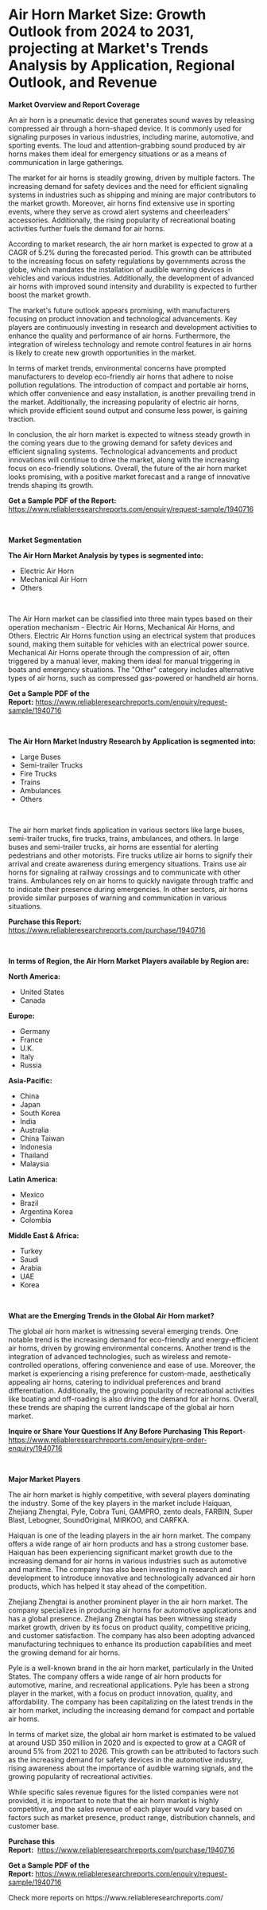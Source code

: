 <p><h1>Air Horn Market Size: Growth Outlook from 2024 to 2031, projecting at Market's Trends Analysis by Application, Regional Outlook, and Revenue</h1></p><p><strong>Market Overview and Report Coverage</strong></p>
<p><p>An air horn is a pneumatic device that generates sound waves by releasing compressed air through a horn-shaped device. It is commonly used for signaling purposes in various industries, including marine, automotive, and sporting events. The loud and attention-grabbing sound produced by air horns makes them ideal for emergency situations or as a means of communication in large gatherings.</p><p>The market for air horns is steadily growing, driven by multiple factors. The increasing demand for safety devices and the need for efficient signaling systems in industries such as shipping and mining are major contributors to the market growth. Moreover, air horns find extensive use in sporting events, where they serve as crowd alert systems and cheerleaders' accessories. Additionally, the rising popularity of recreational boating activities further fuels the demand for air horns.</p><p>According to market research, the air horn market is expected to grow at a CAGR of 5.2% during the forecasted period. This growth can be attributed to the increasing focus on safety regulations by governments across the globe, which mandates the installation of audible warning devices in vehicles and various industries. Additionally, the development of advanced air horns with improved sound intensity and durability is expected to further boost the market growth.</p><p>The market's future outlook appears promising, with manufacturers focusing on product innovation and technological advancements. Key players are continuously investing in research and development activities to enhance the quality and performance of air horns. Furthermore, the integration of wireless technology and remote control features in air horns is likely to create new growth opportunities in the market.</p><p>In terms of market trends, environmental concerns have prompted manufacturers to develop eco-friendly air horns that adhere to noise pollution regulations. The introduction of compact and portable air horns, which offer convenience and easy installation, is another prevailing trend in the market. Additionally, the increasing popularity of electric air horns, which provide efficient sound output and consume less power, is gaining traction.</p><p>In conclusion, the air horn market is expected to witness steady growth in the coming years due to the growing demand for safety devices and efficient signaling systems. Technological advancements and product innovations will continue to drive the market, along with the increasing focus on eco-friendly solutions. Overall, the future of the air horn market looks promising, with a positive market forecast and a range of innovative trends shaping its growth.</p></p>
<p><strong>Get a Sample PDF of the Report:</strong> <a href="https://www.reliableresearchreports.com/enquiry/request-sample/1940716">https://www.reliableresearchreports.com/enquiry/request-sample/1940716</a></p>
<p>&nbsp;</p>
<p><strong>Market Segmentation</strong></p>
<p><strong>The Air Horn Market Analysis by types is segmented into:</strong></p>
<p><ul><li>Electric Air Horn</li><li>Mechanical Air Horn</li><li>Others</li></ul></p>
<p>&nbsp;</p>
<p><p>The Air Horn market can be classified into three main types based on their operation mechanism - Electric Air Horns, Mechanical Air Horns, and Others. Electric Air Horns function using an electrical system that produces sound, making them suitable for vehicles with an electrical power source. Mechanical Air Horns operate through the compression of air, often triggered by a manual lever, making them ideal for manual triggering in boats and emergency situations. The "Other" category includes alternative types of air horns, such as compressed gas-powered or handheld air horns.</p></p>
<p><strong>Get a Sample PDF of the Report:</strong>&nbsp;<a href="https://www.reliableresearchreports.com/enquiry/request-sample/1940716">https://www.reliableresearchreports.com/enquiry/request-sample/1940716</a></p>
<p>&nbsp;</p>
<p><strong>The Air Horn Market Industry Research by Application is segmented into:</strong></p>
<p><ul><li>Large Buses</li><li>Semi-trailer Trucks</li><li>Fire Trucks</li><li>Trains</li><li>Ambulances</li><li>Others</li></ul></p>
<p>&nbsp;</p>
<p><p>The air horn market finds application in various sectors like large buses, semi-trailer trucks, fire trucks, trains, ambulances, and others. In large buses and semi-trailer trucks, air horns are essential for alerting pedestrians and other motorists. Fire trucks utilize air horns to signify their arrival and create awareness during emergency situations. Trains use air horns for signaling at railway crossings and to communicate with other trains. Ambulances rely on air horns to quickly navigate through traffic and to indicate their presence during emergencies. In other sectors, air horns provide similar purposes of warning and communication in various situations.</p></p>
<p><strong>Purchase this Report:</strong>&nbsp; <a href="https://www.reliableresearchreports.com/purchase/1940716">https://www.reliableresearchreports.com/purchase/1940716</a></p>
<p>&nbsp;</p>
<p><strong>In terms of Region, the Air Horn Market Players available by Region are:</strong></p>
<p>
    <p> <strong> North America: </strong>
        <ul>
            <li>United States</li>
            <li>Canada</li>
        </ul>
        </p> 
    <p> <strong> Europe: </strong>
        <ul>
            <li>Germany</li>
            <li>France</li>
            <li>U.K.</li>
            <li>Italy</li>
            <li>Russia</li>
        </ul>
        </p> 
    <p> <strong> Asia-Pacific: </strong>
        <ul>
            <li>China</li>
            <li>Japan</li>
            <li>South Korea</li>
            <li>India</li>
            <li>Australia</li>
            <li>China Taiwan</li>
            <li>Indonesia</li>
            <li>Thailand</li>
            <li>Malaysia</li>
        </ul>
        </p> 
    <p> <strong> Latin America: </strong>
        <ul>
            <li>Mexico</li>
            <li>Brazil</li>
            <li>Argentina Korea</li>
            <li>Colombia</li>
        </ul>
        </p> 
    <p> <strong> Middle East & Africa: </strong>
        <ul>
            <li>Turkey</li>
            <li>Saudi</li>
            <li>Arabia</li>
            <li>UAE</li>
            <li>Korea</li>
        </ul>
    </p>
    </p>
<p>&nbsp;</p>
<p><strong>What are the Emerging Trends in the Global Air Horn market?</strong></p>
<p><p>The global air horn market is witnessing several emerging trends. One notable trend is the increasing demand for eco-friendly and energy-efficient air horns, driven by growing environmental concerns. Another trend is the integration of advanced technologies, such as wireless and remote-controlled operations, offering convenience and ease of use. Moreover, the market is experiencing a rising preference for custom-made, aesthetically appealing air horns, catering to individual preferences and brand differentiation. Additionally, the growing popularity of recreational activities like boating and off-roading is also driving the demand for air horns. Overall, these trends are shaping the current landscape of the global air horn market.</p></p>
<p><strong>Inquire or Share Your Questions If Any Before Purchasing This Report</strong>- <a href="https://www.reliableresearchreports.com/enquiry/pre-order-enquiry/1940716">https://www.reliableresearchreports.com/enquiry/pre-order-enquiry/1940716</a></p>
<p>&nbsp;</p>
<p><strong>Major Market Players</strong></p>
<p><p>The air horn market is highly competitive, with several players dominating the industry. Some of the key players in the market include Haiquan, Zhejiang Zhengtai, Pyle, Cobra Tuni, GAMPRO, zento deals, FARBIN, Super Blast, Lebogner, SoundOriginal, MIRKOO, and CARFKA. </p><p>Haiquan is one of the leading players in the air horn market. The company offers a wide range of air horn products and has a strong customer base. Haiquan has been experiencing significant market growth due to the increasing demand for air horns in various industries such as automotive and maritime. The company has also been investing in research and development to introduce innovative and technologically advanced air horn products, which has helped it stay ahead of the competition.</p><p>Zhejiang Zhengtai is another prominent player in the air horn market. The company specializes in producing air horns for automotive applications and has a global presence. Zhejiang Zhengtai has been witnessing steady market growth, driven by its focus on product quality, competitive pricing, and customer satisfaction. The company has also been adopting advanced manufacturing techniques to enhance its production capabilities and meet the growing demand for air horns.</p><p>Pyle is a well-known brand in the air horn market, particularly in the United States. The company offers a wide range of air horn products for automotive, marine, and recreational applications. Pyle has been a strong player in the market, with a focus on product innovation, quality, and affordability. The company has been capitalizing on the latest trends in the air horn market, including the increasing demand for compact and portable air horns.</p><p>In terms of market size, the global air horn market is estimated to be valued at around USD 350 million in 2020 and is expected to grow at a CAGR of around 5% from 2021 to 2026. This growth can be attributed to factors such as the increasing demand for safety devices in the automotive industry, rising awareness about the importance of audible warning signals, and the growing popularity of recreational activities.</p><p>While specific sales revenue figures for the listed companies were not provided, it is important to note that the air horn market is highly competitive, and the sales revenue of each player would vary based on factors such as market presence, product range, distribution channels, and customer base.</p></p>
<p><strong>Purchase this Report:</strong>&nbsp;&nbsp;<a href="https://www.reliableresearchreports.com/purchase/1940716">https://www.reliableresearchreports.com/purchase/1940716</a></p>
<p></p>
<p><strong>Get a Sample PDF of the Report:</strong>&nbsp;<a href="https://www.reliableresearchreports.com/enquiry/request-sample/1940716">https://www.reliableresearchreports.com/enquiry/request-sample/1940716</a></p>
<p>Check more reports on https://www.reliableresearchreports.com/</p>